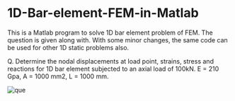 # 1D-Bar-element-FEM-in-Matlab
This is a Matlab program to solve 1D bar element problem of FEM. The question is given along with. With some minor changes, the same code can be used for other 1D static problems also.

Q. Determine the nodal displacements at load point, strains, stress and reactions for 1D bar element subjected to an axial load of 100kN. E = 210 Gpa, A = 1000 mm2, L = 1000 mm.
 
![que](https://user-images.githubusercontent.com/31156238/100638214-c24f1280-3359-11eb-9e77-d411cc80aba8.png)

